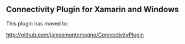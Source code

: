 ## Connectivity Plugin for Xamarin and Windows

This plugin has moved to:

http://github.com/jamesmontemagno/ConnectivityPlugin